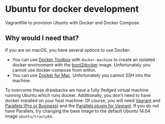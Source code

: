 # Ubuntu for docker development
Vagrantfile to provision Ubuntu with Docker and Docker Compose

## Why would I need that?

If you are on macOS, you have several options to use Docker:
  - You can use [Docker Toolbox](https://www.docker.com/products/docker-toolbox) with `docker-machine` to create an isolated docker environment with the [boot2docker](http://boot2docker.io/) image. Unfortunately you cannot use docker-compose from within.
  - You can use [Docker for Mac](https://www.docker.com/products/docker#/mac). Unfortunately you cannot SSH into the machine.

To overcome these drawbacks we have a fully fledged virtual machine running Ubuntu which runs docker.
Additionally, you don't need to have docker installed on your host machine. Of course, you will need [Vagrant](https://www.vagrantup.com/) and [Parallels (Pro or Business)](http://www.parallels.com/de/products/desktop/) and the [Parallels plugin for Vagrant](https://parallels.github.io/vagrant-parallels/).
If you do not have Parallels, try changing the base image to the default Ubuntu 14.04 image `ubuntu/trusty64`.
